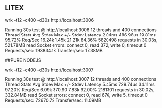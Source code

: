 ## LITEX

wrk -t12 -c400 -d30s http://localhost:3006

Running 30s test @ http://localhost:3006
12 threads and 400 connections
Thread Stats Avg Stdev Max +/- Stdev
Latency 2.04ms 486.96us 19.81ms 95.72%
Req/Sec 16.24k 1.45k 21.21k 84.36%
5820498 requests in 30.03s, 521.78MB read
Socket errors: connect 0, read 372, write 0, timeout 0
Requests/sec: 193834.13
Transfer/sec: 17.38MB

##PURE NODEJS

wrk -t12 -c400 -d30s http://localhost:3007

Running 30s test @ http://localhost:3007
12 threads and 400 connections
Thread Stats Avg Stdev Max +/- Stdev
Latency 5.45ms 729.74us 34.11ms 97.20%
Req/Sec 6.09k 370.90 7.83k 92.00%
2181301 requests in 30.02s, 332.84MB read
Socket errors: connect 0, read 676, write 5, timeout 0
Requests/sec: 72670.72
Transfer/sec: 11.09MB
